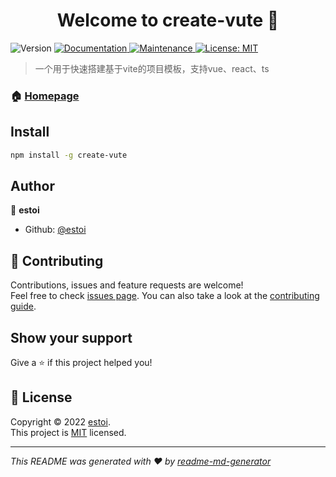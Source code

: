 <h1 align="center">Welcome to create-vute 👋</h1>
<p>
  <img alt="Version" src="https://img.shields.io/badge/version-1.0.0-blue.svg?cacheSeconds=2592000" />
  <a href="https://github.com/estoi/create-vute#readme" target="_blank">
    <img alt="Documentation" src="https://img.shields.io/badge/documentation-yes-brightgreen.svg" />
  </a>
  <a href="https://github.com/estoi/create-vute/graphs/commit-activity" target="_blank">
    <img alt="Maintenance" src="https://img.shields.io/badge/Maintained%3F-yes-green.svg" />
  </a>
  <a href="https://github.com/estoi/create-vute/blob/master/LICENSE" target="_blank">
    <img alt="License: MIT" src="https://img.shields.io/github/license/estoi/create-vute" />
  </a>
</p>

> 一个用于快速搭建基于vite的项目模板，支持vue、react、ts

### 🏠 [Homepage](https://github.com/estoi/create-vute)

## Install

```sh
npm install -g create-vute
```

## Author

👤 **estoi**

* Github: [@estoi](https://github.com/estoi)

## 🤝 Contributing

Contributions, issues and feature requests are welcome!<br />Feel free to check [issues page](https://github.com/estoi/create-vute/issues). You can also take a look at the [contributing guide](https://github.com/estoi/create-vute/blob/master/CONTRIBUTING.md).

## Show your support

Give a ⭐️ if this project helped you!

## 📝 License

Copyright © 2022 [estoi](https://github.com/estoi).<br />
This project is [MIT](https://github.com/estoi/create-vute/blob/master/LICENSE) licensed.

***
_This README was generated with ❤️ by [readme-md-generator](https://github.com/kefranabg/readme-md-generator)_